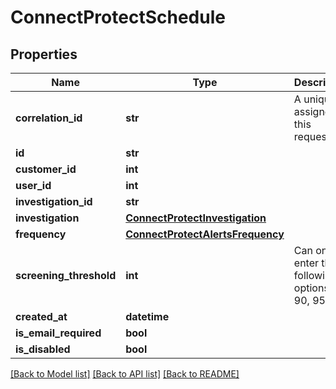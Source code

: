 # ConnectProtectSchedule

## Properties
Name | Type | Description | Notes
------------ | ------------- | ------------- | -------------
**correlation_id** | **str** | A unique ID assigned to this request. | [optional] 
**id** | **str** |  | 
**customer_id** | **int** |  | 
**user_id** | **int** |  | 
**investigation_id** | **str** |  | 
**investigation** | [**ConnectProtectInvestigation**](ConnectProtectInvestigation.md) |  | 
**frequency** | [**ConnectProtectAlertsFrequency**](ConnectProtectAlertsFrequency.md) |  | 
**screening_threshold** | **int** | Can only enter the following options: 85, 90, 95, 100 | 
**created_at** | **datetime** |  | 
**is_email_required** | **bool** |  | [optional] 
**is_disabled** | **bool** |  | [optional] 

[[Back to Model list]](../README.md#documentation-for-models) [[Back to API list]](../README.md#documentation-for-api-endpoints) [[Back to README]](../README.md)

